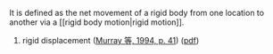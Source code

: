 It is defined as the net movement of a rigid body from one location to another via a [[rigid body motion|rigid motion]]. 








1. rigid displacement ([Murray 等, 1994, p. 41](zotero://select/library/items/YAI7PHQ7)) ([pdf](zotero://open-pdf/library/items/QG2EE4ZN?page=41&annotation=IPBGNY7S))